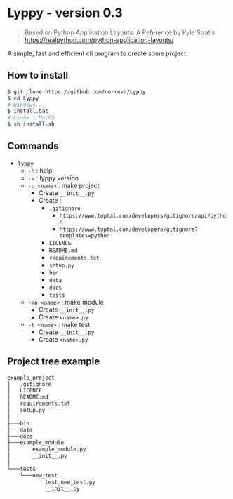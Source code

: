 # Lyppy - version 0.3
> Based on Python Application Layouts: A Reference by Kyle Stratis
> https://realpython.com/python-application-layouts/

A simple, fast and efficient cli program to create some project

## How to install
```bash
$ git clone https://github.com/norrova/Lyppy
$ cd Lyppy
# Windows...
$ install.bat
# Linux | MacOS
$ sh install.sh
```

## Commands
* `lyppy`
    * `-h` : help
    * `-v` : lyppy version
    * `-p <name>` : make project
        * Create `__init__.py`
        * Create :
            * `.gitignore` 
                * `https://www.toptal.com/developers/gitignore/api/python`
                * `https://www.toptal.com/developers/gitignore?templates=python`
            * `LICENCE`
            * `README.md`
            * `requirements.txt`
            * `setup.py`
            * `bin`
            * `data`
            * `docs`
            * `tests`
    * `-mo <name>` : make module
        * Create `__init__.py`
        * Create `<name>.py`
    * `-t <name>` : make test
        * Create `__init__.py`
        * Create `<name>.py`

## Project tree example
```bash
example_project
│   .gitignore
│   LICENCE
│   README.md
│   requirements.txt
│   setup.py
│
├───bin
├───data
├───docs
├───example_module
│       example_module.py
│       __init__.py
│
└───tests
    └───new_test
            test_new_test.py
            __init__.py
```
